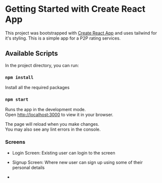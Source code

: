 # Getting Started with Create React App

This project was bootstrapped with [Create React App](https://github.com/facebook/create-react-app) and uses tailwind for it's styling. This is a simple app for a P2P rating services.

## Available Scripts

In the project directory, you can run:

### `npm install`

Install all the required packages

### `npm start`

Runs the app in the development mode.\
Open [http://localhost:3000](http://localhost:3000) to view it in your browser.

The page will reload when you make changes.\
You may also see any lint errors in the console.

### Screens

- Login Screen: Existing user can login to the screen

- Signup Screen: Where new user can sign up using some of their personal details
-
